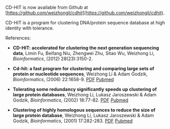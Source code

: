 CD-HIT is now available from Github at [https://github.com/weizhongli/cdhit](https://github.com/weizhongli/cdhit).

CD-HIT is a program for clustering DNA/protein sequence database at high identity with tolerance.

References:

  * **CD-HIT: accelerated for clustering the next generation sequencing data**, Limin Fu, Beifang Niu, Zhengwei Zhu, Sitao Wu, Weizhong Li, _Bioinformatics_, (2012) 28(23):3150-2.

  * **Cd-hit: a fast program for clustering and comparing large sets of protein or nucleotide sequences**, Weizhong Li & Adam Godzik, _Bioinformatics_, (2006) 22:1658-9. [PDF](http://bioinformatics.oxfordjournals.org/cgi/reprint/22/13/1658) [Pubmed](http://www.ncbi.nlm.nih.gov/entrez/query.fcgi?db=pubmed&cmd=Retrieve&dopt=Abstract&list_uids=16731699)

  * **Tolerating some redundancy significantly speeds up clustering of large protein databases**, Weizhong Li, Lukasz Jaroszewski & Adam Godzik, _Bioinformatics_, (2002) 18:77-82. [PDF](http://bioinformatics.oupjournals.org/cgi/reprint/18/1/77.pdf) [Pubmed](http://www.ncbi.nlm.nih.gov/entrez/query.fcgi?cmd=Retrieve&amp;db=pubmed&amp;dopt=Abstract&amp;list_uids=11836214)

  * **Clustering of highly homologous sequences to reduce the size of large protein database**, Weizhong Li, Lukasz Jaroszewski & Adam Godzik, _Bioinformatics_, (2001) 17:282-283. [PDF](http://bioinformatics.oupjournals.org/cgi/reprint/17/3/282.pdf) [Pubmed](http://www.ncbi.nlm.nih.gov/entrez/query.fcgi?cmd=Retrieve&amp;db=pubmed&amp;dopt=Abstract&amp;list_uids=11294794)
